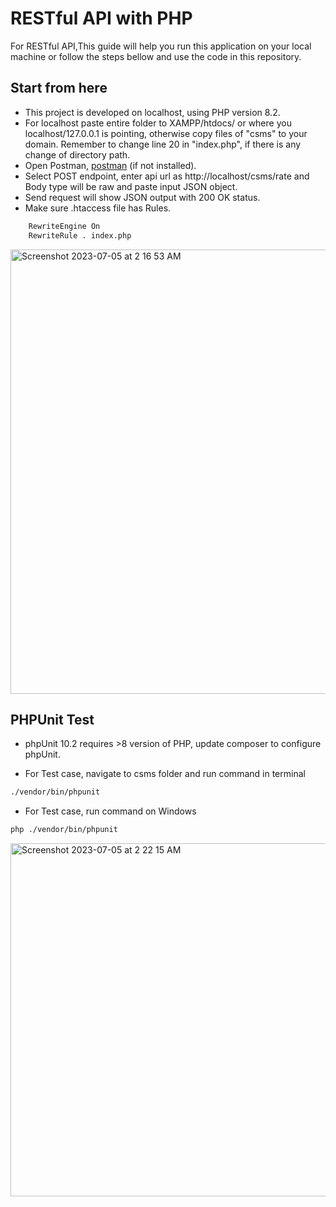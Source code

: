 # RESTful API with PHP

For RESTful API,This guide will help you run this application on your local machine or follow the steps bellow and use the code in this repository.

## Start from here

  - This project is developed on localhost, using PHP version 8.2. 
  - For localhost paste entire folder to XAMPP/htdocs/ or where you localhost/127.0.0.1 is pointing, otherwise copy files of "csms" to your domain. Remember to change line 20 in "index.php", if there is any change of directory path.
  - Open Postman, [postman](https://www.postman.com/downloads)  (if not installed). 
  - Select POST endpoint, enter api url as http://localhost/csms/rate and Body type will be raw and paste input JSON object. 
  - Send request will show JSON output with 200 OK status.
  - Make sure .htaccess file has Rules.
  ```sh
      RewriteEngine On
      RewriteRule . index.php
  ```
<img width="711" alt="Screenshot 2023-07-05 at 2 16 53 AM" src="https://github.com/tybsjd/csms/assets/19371471/541c31d5-6c5c-4420-8cc6-1ceedfe5310d">

## PHPUnit Test

  - phpUnit 10.2 requires >8 version of PHP, update composer to configure phpUnit.

  - For Test case, navigate to csms folder and run command in terminal 
  ```sh
  ./vendor/bin/phpunit
  ```
  - For Test case, run command on Windows
  ```sh
  php ./vendor/bin/phpunit
  ```
<img width="565" alt="Screenshot 2023-07-05 at 2 22 15 AM" src="https://github.com/tybsjd/csms/assets/19371471/f54bd0f0-af6f-4aa4-8441-5068142715b7">


  
